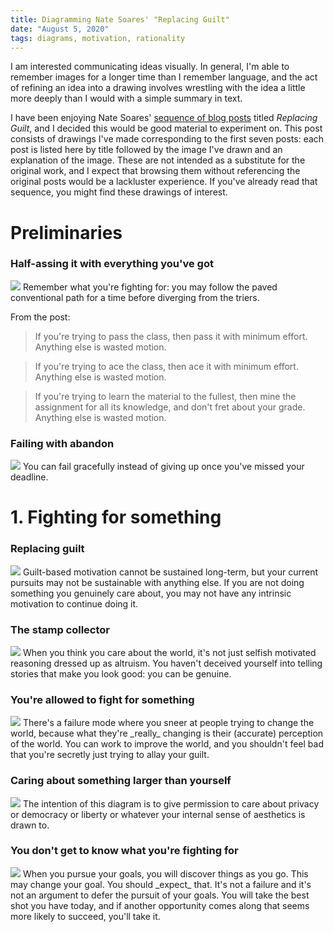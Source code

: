 ```yaml
---
title: Diagramming Nate Soares' "Replacing Guilt"
date: "August 5, 2020"
tags: diagrams, motivation, rationality
---
```


I am interested communicating ideas visually. In general, I'm able to remember images for a longer time than I remember language, and the act of refining an idea into a drawing involves wrestling with the idea a little more deeply than I would with a simple summary in text.

I have been enjoying Nate Soares' [sequence of blog posts](http://mindingourway.com/guilt/) titled *Replacing Guilt*, and I decided this would be good material to experiment on. This post consists of drawings I've made corresponding to the first seven posts: each post is listed here by title followed by the image I've drawn and an explanation of the image. These are not intended as a substitute for the original work, and I expect that browsing them without referencing the original posts would be a lackluster experience. If you've already read that sequence, you might find these drawings of interest.

# Preliminaries

### Half-assing it with everything you've got

<img src="/static/replacingGuilt/rg0.1.jpg"/>
<span class="marginnote">Remember what you're fighting for: you may follow the paved conventional path for a time before diverging from the triers.
</span>

From the post:

> If you're trying to pass the class, then pass it with minimum effort. Anything else is wasted motion.

> If you're trying to ace the class, then ace it with minimum effort. Anything else is wasted motion.

> If you're trying to learn the material to the fullest, then mine the assignment for all its knowledge, and don't fret about your grade. Anything else is wasted motion.

### Failing with abandon

<img src="/static/replacingGuilt/rg0.2.jpg"/>
<span class="marginnote">
You can fail gracefully instead of giving up once you've missed your deadline.
</span>

# 1. Fighting for something
### Replacing guilt

<img src="/static/replacingGuilt/rg1.1.jpg"/>
<span class="marginnote">
Guilt-based motivation cannot be sustained long-term, but your current pursuits may not be sustainable with anything else. If you are not doing something you genuinely care about, you may not have any intrinsic motivation to continue doing it.
</span>

### The stamp collector

<img src="/static/replacingGuilt/rg1.2.jpg"/>
<span class="marginnote">
When you think you care about the world, it's not just selfish motivated reasoning dressed up as altruism. You haven't deceived yourself into telling stories that make you look good: you can be genuine.
</span>

### You're allowed to fight for something

<img src="/static/replacingGuilt/rg1.3.jpg"/>
<span class="marginnote">
There's a failure mode where you sneer at people trying to change the world, because what they're _really_ changing is their (accurate) perception of the world. You can work to improve the world, and you shouldn't feel bad that you're secretly just trying to allay your guilt. 
</span>

### Caring about something larger than yourself

<img src="/static/replacingGuilt/rg1.4.jpg"/>
<span class="marginnote">
The intention of this diagram is to give permission to care about privacy or democracy or liberty or whatever your internal sense of aesthetics is drawn to.
</span>

### You don't get to know what you're fighting for

<img src="/static/replacingGuilt/rg1.5.jpg"/>
<span class="marginnote">
When you pursue your goals, you will discover things as you go. This may change your goal. You should _expect_ that. It's not a failure and it's not an argument to defer the pursuit of your goals. You will take the best shot you have today, and if another opportunity comes along that seems more likely to succeed, you'll take it.
</span>
